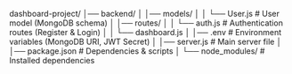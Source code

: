 dashboard-project/
│── backend/
│   │── models/
│   │   └── User.js          # User model (MongoDB schema)
│   │── routes/
│   │   └── auth.js          # Authentication routes (Register & Login)
│   │   └── dashboard.js
│   │── .env                 # Environment variables (MongoDB URI, JWT Secret)
│   │── server.js            # Main server file
│   │── package.json         # Dependencies & scripts
│   └── node_modules/        # Installed dependencies

